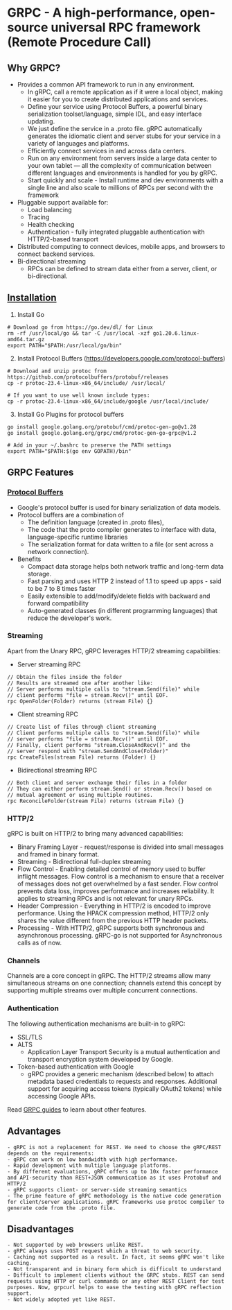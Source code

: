 # GRPC - A high-performance, open-source universal RPC framework (Remote Procedure Call)

## Why GRPC?
- Provides a common API framework to run in any environment.
	- In gRPC, call a remote application as if it were a local object, making it easier for you to create distributed applications and services.
	- Define your service using Protocol Buffers, a powerful binary serialization toolset/language, simple IDL, and easy interface updating.
	- We just define the service in a .proto file. gRPC automatically generates the idiomatic client and server stubs for your service in a variety of languages and platforms.
	- Efficiently connect services in and across data centers.
	- Run on any environment from servers inside a large data center to your own tablet — all the complexity of communication between different languages and environments is handled for you by gRPC.
	- Start quickly and scale - Install runtime and dev environments with a single line and also scale to millions of RPCs per second with the framework
- Pluggable support available for:
	- Load balancing
	- Tracing
	- Health checking
	- Authentication - fully integrated pluggable authentication with HTTP/2-based transport
- Distributed computing to connect devices, mobile apps, and browsers to connect backend services.
- Bi-directional streaming
	- RPCs can be defined to stream data either from a server, client, or bi-directional.

## [Installation](https://grpc.io/docs/languages/go/quickstart/)
1. Install Go
```
# Download go from https://go.dev/dl/ for Linux
rm -rf /usr/local/go && tar -C /usr/local -xzf go1.20.6.linux-amd64.tar.gz
export PATH="$PATH:/usr/local/go/bin"
```

2. Install Protocol Buffers (https://developers.google.com/protocol-buffers)
```
# Download and unzip protoc from https://github.com/protocolbuffers/protobuf/releases
cp -r protoc-23.4-linux-x86_64/include/ /usr/local/

# If you want to use well known include types:
cp -r protoc-23.4-linux-x86_64/include/google /usr/local/include/
```

3. Install Go Plugins for protocol buffers
```
go install google.golang.org/protobuf/cmd/protoc-gen-go@v1.28
go install google.golang.org/grpc/cmd/protoc-gen-go-grpc@v1.2

# Add in your ~/.bashrc to preserve the PATH settings
export PATH="$PATH:$(go env GOPATH)/bin"
```

## GRPC Features

### [Protocol Buffers](https://developers.google.com/protocol-buffers)
- Google's protocol buffer is used for binary serialization of data models.
- Protocol buffers are a combination of
	- The definition language (created in .proto files),
	- The code that the proto compiler generates to interface with data, language-specific runtime libraries
	- The serialization format for data written to a file (or sent across a network connection).
- Benefits
	- Compact data storage helps both network traffic and long-term data storage.
	- Fast parsing and uses HTTP 2 instead of 1.1 to speed up apps - said to be 7 to 8 times faster
	- Easily extensible to add/modify/delete fields with backward and forward compatibility
	- Auto-generated classes (in different programming languages) that reduce the developer's work.

### Streaming
Apart from the Unary RPC, gRPC leverages HTTP/2 streaming capabilities:
- Server streaming RPC
```
// Obtain the files inside the folder
// Results are streamed one after another like:
// Server performs multiple calls to "stream.Send(file)" while
// client performs "file = stream.Recv()" until EOF.
rpc OpenFolder(Folder) returns (stream File) {}
```
- Client streaming RPC
```
// Create list of files through client streaming
// Client performs multiple calls to "stream.Send(file)" while
// server performs "file = stream.Recv()" until EOF.
// Finally, client performs "stream.CloseAndRecv()" and the
// server respond with "stream.SendAndClose(Folder)"
rpc CreateFiles(stream File) returns (Folder) {}
```
- Bidirectional streaming RPC
```
// Both client and server exchange their files in a folder
// They can either perform stream.Send() or stream.Recv() based on
// mutual agreement or using multiple routines.
rpc ReconcileFolder(stream File) returns (stream File) {}
```
### HTTP/2
gRPC is built on HTTP/2 to bring many advanced capabilities:
- Binary Framing Layer - request/response is divided into small messages and framed in binary format.
- Streaming - Bidirectional full-duplex streaming
- Flow Control - Enabling detailed control of memory used to buffer inflight messages. Flow control is a mechanism to ensure that a receiver of messages does not get overwhelmed by a fast sender. Flow control prevents data loss, improves performance and increases reliability. It applies to streaming RPCs and is not relevant for unary RPCs.
- Header Compression - Everything in HTTP/2 is encoded to improve performance. Using the HPACK compression method, HTTP/2 only shares the value different from the previous HTTP header packets.
- Processing - With HTTP/2, gRPC supports both synchronous and asynchronous processing. gRPC-go is not supported for Asynchronous calls as of now.

### Channels
Channels are a core concept in gRPC. The HTTP/2 streams allow many simultaneous streams on one connection; channels extend this concept by supporting multiple streams over multiple concurrent connections.

### Authentication
The following authentication mechanisms are built-in to gRPC:
- SSL/TLS
- ALTS
	- Application Layer Transport Security is a mutual authentication and transport encryption system developed by Google.
- Token-based authentication with Google
	- gRPC provides a generic mechanism (described below) to attach metadata based credentials to requests and responses. Additional support for acquiring access tokens (typically OAuth2 tokens) while accessing Google APIs.

Read [GRPC guides](https://grpc.io/docs/guides/) to learn about other features.

## Advantages
	- gRPC is not a replacement for REST. We need to choose the gRPC/REST depends on the requirements:
	- gRPC can work on low bandwidth with high performance.
	- Rapid development with multiple language platforms.
	- By different evaluations, gRPC offers up to 10x faster performance and API-security than REST+JSON communication as it uses Protobuf and HTTP/2
	- gRPC supports client- or server-side streaming semantics
	- The prime feature of gRPC methodology is the native code generation for client/server applications. gRPC frameworks use protoc compiler to generate code from the .proto file.

## Disadvantages
	- Not supported by web browsers unlike REST.
	- gRPC always uses POST request which a threat to web security.
	- Caching not supported as a result. In fact, it seems gRPC won't like caching.
	- Not transparent and in binary form which is difficult to understand
	- Difficult to implement clients without the GRPC stubs. REST can send requests using HTTP or curl commands or any other REST Client for test purposes. Now, grpcurl helps to ease the testing with gRPC reflection support.
	- Not widely adopted yet like REST.
